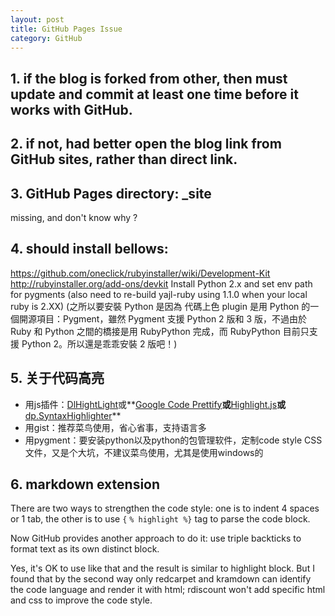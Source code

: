 ```yaml
---
layout: post
title: GitHub Pages Issue
category: GitHub
---
```


## 1. if the blog is forked from other, then must update and commit at least one time before it works with GitHub.

## 2. if not, had better open the blog link from GitHub sites, rather than direct link.

## 3. GitHub Pages directory: _site

missing, and don't know why ?

## 4. should install bellows:

https://github.com/oneclick/rubyinstaller/wiki/Development-Kit
http://rubyinstaller.org/add-ons/devkit
Install Python 2.x and set env path for pygments
(also need to re-build yajl-ruby using 1.1.0 when your local ruby is 2.XX)
(之所以要安裝 Python 是因為 代碼上色 plugin 是用 Python 的一個開源項目：Pygment，雖然 Pygment 支援 Python 2 版和 3 版，不過由於 Ruby 和 Python 之間的橋接是用 RubyPython 完成，而 RubyPython 目前只支援 Python 2。所以還是乖乖安裝 2 版吧！)

## 5. 关于代码高亮

- 用js插件：[DlHightLight][1]或**[Google Code Prettify][2]**或**[Highlight.js][3]**或**[dp.SyntaxHighlighter][4]**
- 用gist：推荐菜鸟使用，省心省事，支持语言多
- 用pygment：要安装python以及python的包管理软件，定制code style CSS文件，又是个大坑，不建议菜鸟使用，尤其是使用windows的

[1]: http://mihai.bazon.net/projects/javascript-syntax-highlighting-engine
[2]: https://code.google.com/p/google-code-prettify/
[3]: https://github.com/isagalaev/highlight.js
[4]: http://alexgorbatchev.com/SyntaxHighlighter/


## 6. markdown extension

There are two ways to strengthen the code style: one is to indent 4 spaces or 1 tab, the other is to use `{` `% highlight %}` tag to parse the code block.

Now GitHub provides another approach to do it: use triple backticks to format text as its own distinct block.

Yes, it's OK to use like that and the result is similar to highlight block. But I found that by the second way only redcarpet and kramdown can identify the code language and render it with html; rdiscount won't add specific html and css to improve the code style.

